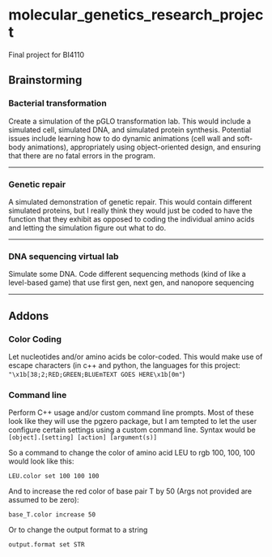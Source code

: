 # molecular_genetics_research_project
 Final project for BI4110

## Brainstorming
### Bacterial transformation
Create a simulation of the pGLO transformation lab. This would include a simulated cell, simulated DNA, and simulated protein synthesis. Potential issues include learning how to do dynamic animations (cell wall and soft-body animations), appropriately using object-oriented design, and ensuring that there are no fatal errors in the program.

---
### Genetic repair
A simulated demonstration of genetic repair. This would contain different simulated proteins, but I really think they would just be coded to have the function that they exhibit as opposed to coding the individual amino acids and letting the simulation figure out what to do.

---
### DNA sequencing virtual lab
Simulate some DNA. Code different sequencing methods (kind of like a level-based game) that use first gen, next gen, and nanopore sequencing

---
## Addons
### Color Coding
Let nucleotides and/or amino acids be color-coded. This would make use of escape characters (in c++ and python, the languages for this project: `"\x1b[38;2;RED;GREEN;BLUEmTEXT GOES HERE\x1b[0m"`)

### Command line
Perform C++ usage and/or custom command line prompts. Most of these look like they will use the pgzero package, but I am tempted to let the user configure certain settings using a custom command line. Syntax would be `[object].[setting] [action] [argument(s)]`

So a command to change the color of amino acid LEU to rgb 100, 100, 100 would look like this:

`LEU.color set 100 100 100`

And to increase the red color of base pair T by 50 (Args not provided are assumed to be zero):

`base_T.color increase 50`

Or to change the output format to a string

`output.format set STR`